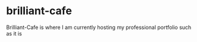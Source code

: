 # brilliant-cafe
Brilliant-Cafe is where I am currently hosting my professional portfolio such as it is
